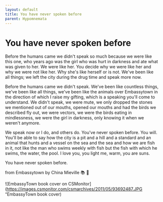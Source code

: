 ```yaml
---
layout: default
title: You have never spoken before
parent: Hypomnemata
---
```


# You have never spoken before

Before the humans came we didn't speak so much because we were like this one, who years ago was the girl who was hurt in darkness and ate what was given to her. We were like her. You decide why we were like her and why we were not like her. Why she's like herself or is not. We've been like all things; we left the city during the drug time and speak more now.

Before the humans came we didn't speak. We've been like countless things, we've been like all things, we've been like the animals over Embassytown in the direction of which I raise my gifting, which is a speaking you'll come to understand. We didn't speak, we were mute, we only dropped the stones we mentioned out of our mouths, opened our mouths and had the birds we described fly out, we were vectors, we were the birds eating in mindlessness, we were the girl in darkness, only knowing it when we weren't anymore.

We speak now or I do, and others do. You've never spoken before. You will. You'll be able to say how the city is a pit and a hill and a standard and an animal that hunts and a vessel on the sea and the sea and how we are fish in it, not like the man who swims weekly with fish but the fish with which he swims, the water, the pool. I love you, you light me, warm, you are suns.

You have never spoken before.

from Embassytown by China Mieville
📚 💬

![EmbassyTown book cover on CSMonitor](https://images.csmonitor.com/csmarchives/2011/05/93692487.JPG “EmbassyTown book cover)

